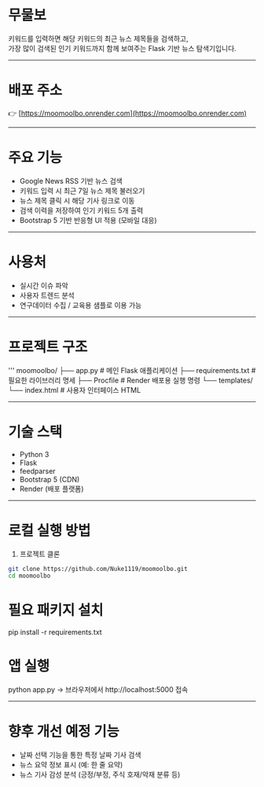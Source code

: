 # 무물보

키워드를 입력하면 해당 키워드의 최근 뉴스 제목들을 검색하고,  
가장 많이 검색된 인기 키워드까지 함께 보여주는 Flask 기반 뉴스 탐색기입니다.

---

# 배포 주소
👉 [https://moomoolbo.onrender.com](https://moomoolbo.onrender.com)

---

# 주요 기능
- Google News RSS 기반 뉴스 검색
- 키워드 입력 시 최근 7일 뉴스 제목 불러오기
- 뉴스 제목 클릭 시 해당 기사 링크로 이동
- 검색 이력을 저장하여 인기 키워드 5개 출력
- Bootstrap 5 기반 반응형 UI 적용 (모바일 대응)

---

# 사용처
 - 실시간 이슈 파악
 - 사용자 트렌드 분석
 - 연구데이터 수집 / 교육용 샘플로 이용 가능

---
# 프로젝트 구조
'''
moomoolbo/
├── app.py # 메인 Flask 애플리케이션
├── requirements.txt # 필요한 라이브러리 명세
├── Procfile # Render 배포용 실행 명령
└── templates/
└── index.html # 사용자 인터페이스 HTML

---

# 기술 스택

- Python 3
- Flask
- feedparser
- Bootstrap 5 (CDN)
- Render (배포 플랫폼)

---

# 로컬 실행 방법
1. 프로젝트 클론

```bash
git clone https://github.com/Nuke1119/moomoolbo.git
cd moomoolbo
```


# 필요 패키지 설치
pip install -r requirements.txt

# 앱 실행
python app.py
→ 브라우저에서 http://localhost:5000 접속

---

# 향후 개선 예정 기능
 - 날짜 선택 기능을 통한 특정 날짜 기사 검색
 - 뉴스 요약 정보 표시 (예: 한 줄 요약)
 - 뉴스 기사 감성 분석 (긍정/부정, 주식 호재/악재 분류 등)


